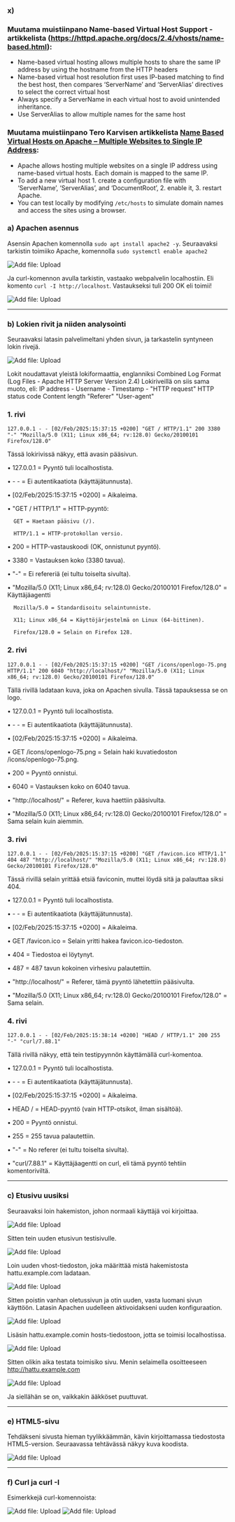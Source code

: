 ### x) 
### Muutama muistiinpano Name-based Virtual Host Support -artikkelista (https://httpd.apache.org/docs/2.4/vhosts/name-based.html):

- Name-based virtual hosting allows multiple hosts to share the same IP address by using the hostname from the HTTP headers
- Name-based virtual host resolution first uses IP-based matching to find the best host, then compares ‘ServerName’ and ‘ServerAlias’ directives to select the correct virtual host 
- Always specify a ServerName in each virtual host to avoid unintended inheritance.
- Use ServerAlias to allow multiple names for the same host

### Muutama muistiinpano Tero Karvisen artikkelista [Name Based Virtual Hosts on Apache – Multiple Websites to Single IP Address](https://terokarvinen.com/2018/04/10/name-based-virtual-hosts-on-apache-multiple-websites-to-single-ip-address/):

- Apache allows hosting multiple websites on a single IP address using name-based virtual hosts. Each domain is mapped to the same IP.
- To add a new virtual host 1. create a configuration file with ‘ServerName’, ‘ServerAlias’, and ‘DocumentRoot’, 2. enable it, 3. restart Apache.
- You can test locally by modifying `/etc/hosts` to simulate domain names and access the sites using a browser.

### a)	Apachen asennus

Asensin Apachen komennolla `sudo apt install apache2 -y`. Seuraavaksi tarkistin toimiiko Apache, komennolla `sudo systemctl enable apache2`

![Add file: Upload](Picture1.png) 

Ja curl-komennon avulla tarkistin, vastaako webpalvelin localhostiin. Eli komento `curl -I http://localhost`. Vastaukseksi tuli 200 OK eli toimii!

![Add file: Upload](Picture2.png) 

---

### b)	Lokien rivit ja niiden analysointi

Seuraavaksi latasin palvelimeltani yhden sivun, ja tarkastelin syntyneen lokin rivejä. 

![Add file: Upload](Picture3.png) 

Lokit noudattavat yleistä lokiformaattia, englanniksi Combined Log Format (Log Files - Apache HTTP Server Version 2.4) Lokiriveillä on siis sama muoto, eli:
IP address - Username - Timestamp - "HTTP request" HTTP status code Content length "Referer" "User-agent"

### 1. rivi

`127.0.0.1 - - [02/Feb/2025:15:37:15 +0200] "GET / HTTP/1.1" 200 3380 "-" "Mozilla/5.0 (X11; Linux x86_64; rv:128.0) Gecko/20100101 Firefox/128.0"`

Tässä lokirivissä näkyy, että avasin pääsivun.

• 127.0.0.1 = Pyyntö tuli localhostista.

• - - = Ei autentikaatiota (käyttäjätunnusta).

• [02/Feb/2025:15:37:15 +0200] = Aikaleima.

• "GET / HTTP/1.1" = HTTP-pyyntö:

      GET = Haetaan pääsivu (/).
      
      HTTP/1.1 = HTTP-protokollan versio.
  
• 200 = HTTP-vastauskoodi (OK, onnistunut pyyntö).

• 3380 = Vastauksen koko (3380 tavua).

• "-" = Ei refereriä (ei tultu toiselta sivulta).

• "Mozilla/5.0 (X11; Linux x86_64; rv:128.0) Gecko/20100101 Firefox/128.0" = Käyttäjäagentti

      Mozilla/5.0 = Standardisoitu selaintunniste.
      
      X11; Linux x86_64 = Käyttöjärjestelmä on Linux (64-bittinen).
      
      Firefox/128.0 = Selain on Firefox 128.

### 2. rivi

`127.0.0.1 - - [02/Feb/2025:15:37:15 +0200] "GET /icons/openlogo-75.png HTTP/1.1" 200 6040 "http://localhost/" "Mozilla/5.0 (X11; Linux x86_64; rv:128.0) Gecko/20100101 Firefox/128.0"`

Tällä rivillä ladataan kuva, joka on Apachen sivulla. Tässä tapauksessa se on logo. 

• 127.0.0.1 = Pyyntö tuli localhostista.

• - - = Ei autentikaatiota (käyttäjätunnusta).

• [02/Feb/2025:15:37:15 +0200] = Aikaleima.

• GET /icons/openlogo-75.png = Selain haki kuvatiedoston /icons/openlogo-75.png.

• 200 = Pyyntö onnistui.

• 6040 = Vastauksen koko on 6040 tavua.

• "http://localhost/" = Referer, kuva haettiin pääsivulta.

• "Mozilla/5.0 (X11; Linux x86_64; rv:128.0) Gecko/20100101 Firefox/128.0" = Sama selain kuin aiemmin.

### 3. rivi

`127.0.0.1 - - [02/Feb/2025:15:37:15 +0200] "GET /favicon.ico HTTP/1.1" 404 487 "http://localhost/" "Mozilla/5.0 (X11; Linux x86_64; rv:128.0) Gecko/20100101 Firefox/128.0"`

Tässä rivillä selain yrittää etsiä faviconin, muttei löydä sitä ja palauttaa siksi 404. 

• 127.0.0.1 = Pyyntö tuli localhostista.

• - - = Ei autentikaatiota (käyttäjätunnusta).

• [02/Feb/2025:15:37:15 +0200] = Aikaleima.

• GET /favicon.ico = Selain yritti hakea favicon.ico-tiedoston.

• 404 = Tiedostoa ei löytynyt.

• 487 = 487 tavun kokoinen virhesivu palautettiin.

• "http://localhost/" = Referer, tämä pyyntö lähetettiin pääsivulta.

• "Mozilla/5.0 (X11; Linux x86_64; rv:128.0) Gecko/20100101 Firefox/128.0" = Sama selain.

### 4. rivi

`127.0.0.1 - - [02/Feb/2025:15:38:14 +0200] "HEAD / HTTP/1.1" 200 255 "-" "curl/7.88.1"`

Tällä rivillä näkyy, että tein testipyynnön käyttämällä curl-komentoa.

• 127.0.0.1 = Pyyntö tuli localhostista.

• - - = Ei autentikaatiota (käyttäjätunnusta).

• [02/Feb/2025:15:37:15 +0200] = Aikaleima.

• HEAD / = HEAD-pyyntö (vain HTTP-otsikot, ilman sisältöä).

• 200 = Pyyntö onnistui.

• 255 = 255 tavua palautettiin.

• "-" = No referer (ei tultu toiselta sivulta).

• "curl/7.88.1" = Käyttäjäagentti on curl, eli tämä pyyntö tehtiin komentoriviltä.

---

### c) Etusivu uusiksi

Seuraavaksi loin hakemiston, johon normaali käyttäjä voi kirjoittaa.

![Add file: Upload](Picture4.png) 

Sitten tein uuden etusivun testisivulle.

![Add file: Upload](Picture5.png) 

Loin uuden vhost-tiedoston, joka määrittää mistä hakemistosta hattu.example.com ladataan.

![Add file: Upload](Picture6.png) 

Sitten poistin vanhan oletussivun ja otin uuden, vasta luomani sivun käyttöön. Latasin Apachen uudelleen aktivoidakseni uuden konfiguraation.

![Add file: Upload](Picture7.png) 

Lisäsin hattu.example.comin hosts-tiedostoon, jotta se toimisi localhostissa.

![Add file: Upload](Picture8.png) 

Sitten olikin aika testata toimisiko sivu. Menin selaimella osoitteeseen http://hattu.example.com

![Add file: Upload](Picture9.png) 

Ja siellähän se on, vaikkakin ääkköset puuttuvat.

---

### e) HTML5-sivu

Tehdäkseni sivusta hieman tyylikkäämmän, kävin kirjoittamassa tiedostosta HTML5-version. Seuraavassa tehtävässä näkyy kuva koodista.

![Add file: Upload](Picture10.png) 

---

### f) Curl ja curl -I

Esimerkkejä curl-komennoista: 

![Add file: Upload](Picture11.png) 
![Add file: Upload](Picture12.png) 

